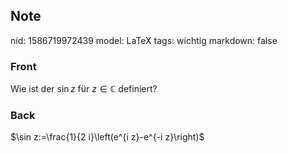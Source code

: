 ## Note
nid: 1586719972439
model: LaTeX
tags: wichtig
markdown: false

### Front
Wie ist der $\sin z$ für $z \in \mathbb{C}$ definiert?

### Back
$\sin z:=\frac{1}{2 i}\left(e^{i z}-e^{-i z}\right)$
